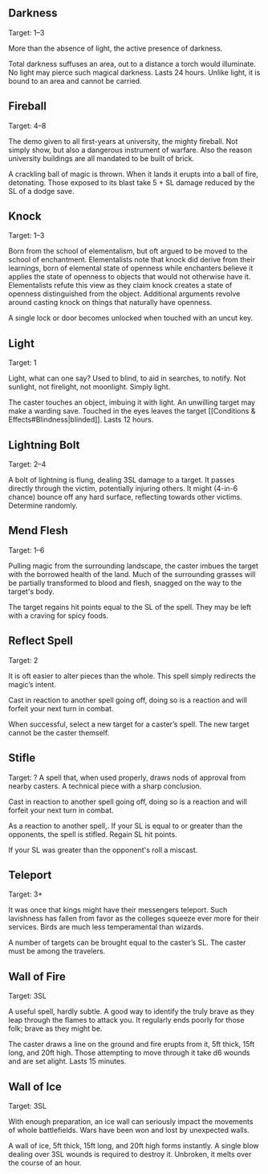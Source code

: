 ## Darkness
Target: 1–3

More than the absence of light, the active presence of darkness. 

Total darkness suffuses an area, out to a distance a torch would illuminate. No light may pierce such magical darkness. Lasts 24 hours. Unlike light, it is bound to an area and cannot be carried.
## Fireball
Target: 4–8

The demo given to all first-years at university, the mighty fireball. Not simply show, but also a dangerous instrument of warfare. Also the reason university buildings are all mandated to be built of brick.

A crackling ball of magic is thrown. When it lands it erupts into a ball of fire, detonating. Those exposed to its blast take 5 + SL damage reduced by the SL of a dodge save.
## Knock
Target: 1–3

Born from the school of elementalism, but oft argued to be moved to the school of enchantment. Elementalists note that knock did derive from their learnings, born of elemental state of openness while enchanters believe it applies the state of openness to objects that would not otherwise have it. Elementalists refute this view as they claim knock creates a state of openness distinguished from the object. Additional arguments revolve around casting knock on things that naturally have openness. 

A single lock or door becomes unlocked when touched with an uncut key. 
## Light
Target: 1

Light, what can one say? Used to blind, to aid in searches, to notify. Not sunlight, not firelight, not moonlight. Simply light.

The caster touches an object, imbuing it with light. An unwilling target may make a warding save. Touched in the eyes leaves the target [[Conditions & Effects#Blindness|blinded]]. Lasts 12 hours.
## Lightning Bolt
Target: 2–4

A bolt of lightning is flung, dealing 3SL damage to a target. It passes directly through the victim, potentially injuring others. It might (4-in-6 chance) bounce off any hard surface, reflecting towards other victims. Determine randomly.
## Mend Flesh
Target: 1–6

Pulling magic from the surrounding landscape, the caster imbues the target with the borrowed health of the land. Much of the surrounding grasses will be partially transformed to blood and flesh, snagged on the way to the target's body. 

The target regains hit points equal to the SL of the spell. They may be left with a craving for spicy foods.
## Reflect Spell
Target: 2

It is oft easier to alter pieces than the whole. This spell simply redirects the magic’s intent. 

Cast in reaction to another spell going off, doing so is a reaction and will forfeit your next turn in combat. 

When successful, select a new target for a caster’s spell. The new target cannot be the caster themself.
## Stifle
Target: ?
A spell that, when used properly, draws nods of approval from nearby casters. A technical piece with a sharp conclusion.

Cast in reaction to another spell going off, doing so is a reaction and will forfeit your next turn in combat. 

As a reaction to another spell,. If your SL is equal to or greater than the opponents, the spell is stifled. Regain SL hit points.

If your SL was greater than the opponent's roll a miscast.
## Teleport
Target: 3+

It was once that kings might have their messengers teleport. Such lavishness has fallen from favor as the colleges squeeze ever more for their services. Birds are much less temperamental than wizards. 

A number of targets can be brought equal to the caster’s SL. The caster must be among the travelers. 
## Wall of Fire
Target: 3SL

A useful spell, hardly subtle. A good way to identify the truly brave as they leap through the flames to attack you. It regularly ends poorly for those  folk; brave as they might be.

The caster draws a line on the ground and fire erupts from it, 5ft thick, 15ft long, and 20ft high. Those attempting to move through it take d6 wounds and are set alight. Lasts 15 minutes.
## Wall of Ice
Target: 3SL

With enough preparation, an ice wall can seriously impact the movements of whole battlefields. Wars have been won and lost by unexpected walls.

A wall of ice, 5ft thick, 15ft long, and 20ft high forms instantly. A single blow dealing over 3SL wounds is required to destroy it. Unbroken, it melts over the course of an hour.